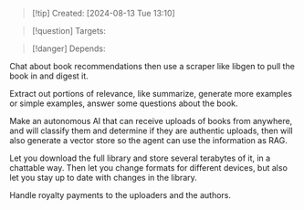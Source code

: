 
>[!tip] Created: [2024-08-13 Tue 13:10]

>[!question] Targets: 

>[!danger] Depends: 

Chat about book recommendations then use a scraper like libgen to pull the book in and digest it.

Extract out portions of relevance, like summarize, generate more examples or simple examples, answer some questions about the book.

Make an autonomous AI that can receive uploads of books from anywhere, and will classify them and determine if they are authentic uploads, then will also generate a vector store so the agent can use the information as RAG.

Let you download the full library and store several terabytes of it, in a chattable way.  Then let you change formats for different devices, but also let you stay up to date with changes in the library.

Handle royalty payments to the uploaders and the authors.